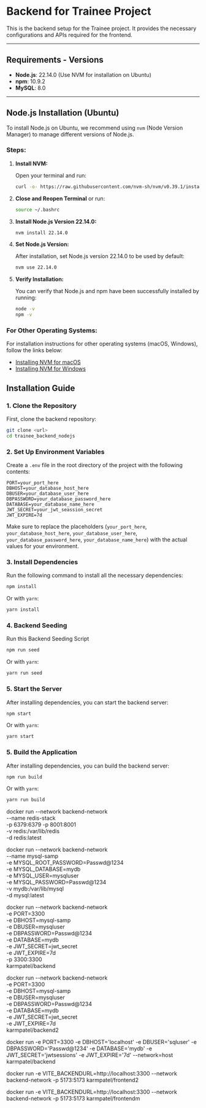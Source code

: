 # Backend for Trainee Project

This is the backend setup for the Trainee project. It provides the necessary configurations and APIs required for the frontend.

---

## Requirements - Versions

- **Node.js**: 22.14.0 (Use NVM for installation on Ubuntu)
- **npm**: 10.9.2
- **MySQL**: 8.0

---
## Node.js Installation (Ubuntu)

To install Node.js on Ubuntu, we recommend using `nvm` (Node Version Manager) to manage different versions of Node.js.

### Steps:

1. **Install NVM:**

   Open your terminal and run:

   ```bash
   curl -o- https://raw.githubusercontent.com/nvm-sh/nvm/v0.39.1/install.sh | bash
   ```

2. **Close and Reopen Terminal** or run:

   ```bash
   source ~/.bashrc
   ```

3. **Install Node.js Version 22.14.0:**

   ```bash
   nvm install 22.14.0
   ```

4. **Set Node.js Version:**

   After installation, set Node.js version 22.14.0 to be used by default:

   ```bash
   nvm use 22.14.0
   ```

5. **Verify Installation:**

   You can verify that Node.js and npm have been successfully installed by running:

   ```bash
   node -v
   npm -v
   ```

### For Other Operating Systems:

For installation instructions for other operating systems (macOS, Windows), follow the links below:

- [Installing NVM for macOS](https://github.com/nvm-sh/nvm#install--update-script)
- [Installing NVM for Windows](https://github.com/coreybutler/nvm-windows)


## Installation Guide

### 1. Clone the Repository

First, clone the backend repository:

```bash
git clone <url>
cd trainee_backend_nodejs
```

### 2. Set Up Environment Variables

Create a `.env` file in the root directory of the project with the following contents:

```plaintext
PORT=your_port_here
DBHOST=your_database_host_here
DBUSER=your_database_user_here
DBPASSWORD=your_database_password_here
DATABASE=your_database_name_here
JWT_SECRET=your_jwt_seassion_secret
JWT_EXPIRE=7d
```

Make sure to replace the placeholders (`your_port_here`, `your_database_host_here`, `your_database_user_here`, `your_database_password_here`, `your_database_name_here`) with the actual values for your environment.

### 3. Install Dependencies

Run the following command to install all the necessary dependencies:

```bash
npm install
```

Or with `yarn`:

```bash
yarn install
```

### 4. Backend Seeding

Run this Backend Seeding Script 

```bash
npm run seed
```

Or with `yarn`:

```bash
yarn run seed
```

### 5. Start the Server

After installing dependencies, you can start the backend server:

```bash
npm start
```

Or with `yarn`:

```bash
yarn start
```


### 5. Build the Application

After installing dependencies, you can build the backend server:

```bash
npm run build
```

Or with `yarn`:

```bash
yarn run build
```

docker run --network backend-network \
  --name redis-stack \
  -p 6379:6379 -p 8001:8001 \
  -v redis:/var/lib/redis \
  -d redis:latest


docker run --network backend-network \
  --name mysql-samp \
  -e MYSQL_ROOT_PASSWORD=Passwd@1234 \
  -e MYSQL_DATABASE=mydb \
  -e MYSQL_USER=mysqluser \
  -e MYSQL_PASSWORD=Passwd@1234 \
  -v mydb:/var/lib/mysql \
  -d mysql:latest


docker run --network backend-network \
  -e PORT=3300 \
  -e DBHOST=mysql-samp \
  -e DBUSER=mysqluser \
  -e DBPASSWORD=Passwd@1234 \
  -e DATABASE=mydb \
  -e JWT_SECRET=jwt_secret \
  -e JWT_EXPIRE=7d\
  -p 3300:3300 \
  karmpatel/backend


docker run --network backend-network \
  -e PORT=3300 \
  -e DBHOST=mysql-samp \
  -e DBUSER=mysqluser \
  -e DBPASSWORD=Passwd@1234 \
  -e DATABASE=mydb \
  -e JWT_SECRET=jwt_secret \
  -e JWT_EXPIRE=7d\
  karmpatel/backend2

docker run -e PORT=3300 -e DBHOST='localhost' -e DBUSER='sqluser' -e DBPASSWORD='Passwd@1234' -e DATABASE='mydb' -e JWT_SECRET='jwtsessions' -e JWT_EXPIRE='7d' --network=host karmpatel/backend


docker run -e VITE_BACKENDURL=http://localhost:3300 --network backend-network  -p 5173:5173 karmpatel/frontend2

docker run -e VITE_BACKENDURL=http://localhost:3300 --network backend-network  -p 5173:5173 karmpatel/frontendm